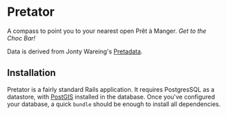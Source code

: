 # Pretator

A compass to point you to your nearest open Prêt à Manger. *Get to the Choc Bar!*

Data is derived from Jonty Wareing's [Pretadata][pretadata].

## Installation

Pretator is a fairly standard Rails application. It requires PostgresSQL as a datastore, with [PostGIS][postgis] installed in the database. Once you've configured your database, a quick `bundle` should be enough to install all dependencies.

[postgis]: http://postgis.net/
[pretadata]: https://github.com/Jonty/pretadata